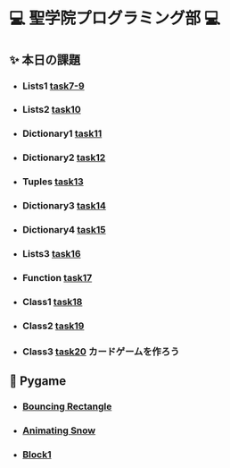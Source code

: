 # :computer: 聖学院プログラミング部 :computer:
## :sparkles: 本日の課題

+ ### Lists1        [task7-9](https://github.com/Seigakuin/todays_task/blob/master/task07-09.md)

* ### Lists2        [task10](https://github.com/Seigakuin/todays_task/blob/master/task10.md)

+ ### Dictionary1   [task11](https://github.com/Seigakuin/todays_task/blob/master/task11.md)

+ ### Dictionary2   [task12](https://github.com/Seigakuin/todays_task/blob/master/task12.md)

+ ### Tuples        [task13](https://github.com/Seigakuin/todays_task/blob/master/task13.md)

+ ### Dictionary3   [task14](https://github.com/Seigakuin/todays_task/blob/master/task14.md)

+ ### Dictionary4   [task15](https://github.com/Seigakuin/todays_task/blob/master/task15_Dictionary.md)

+ ### Lists3        [task16](https://github.com/Seigakuin/todays_task/blob/master/task16_List.md)

+ ### Function      [task17](https://github.com/Seigakuin/todays_task/blob/master/task17_Function.md)

+ ### Class1        [task18](https://github.com/Seigakuin/todays_task/blob/master/task18_Class1.md)

+ ### Class2        [task19](https://github.com/Seigakuin/todays_task/blob/master/task19_Class2.md)

+ ### Class3        [task20](https://github.com/Seigakuin/todays_task/blob/master/task20_Class3_Cards.md) カードゲームを作ろう

## :snake: Pygame

+ ### [Bouncing Rectangle](https://github.com/Seigakuin/todays_task/blob/master/pygame_bouncingrectangle.md) 

+ ### [Animating Snow](https://github.com/Seigakuin/todays_task/blob/master/pygame_animatingsnow.md) 

+ ### [Block1](https://github.com/Seigakuin/todays_task/blob/master/pygame_block_1.md) 








